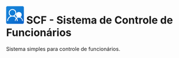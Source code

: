 # ![Icon Image](/Resources/Icon_48.png)  SCF - Sistema de Controle de Funcionários
Sistema simples para controle de funcionários.

